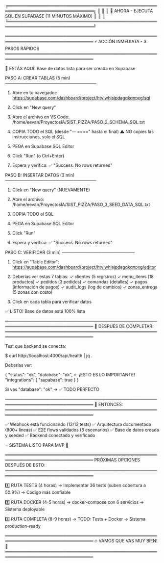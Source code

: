╔══════════════════════════════════════════════════════════════════════════════╗
║                                                                              ║
║         🎯 AHORA - EJECUTA SQL EN SUPABASE (11 MINUTOS MÁXIMO)              ║
║                                                                              ║
╚══════════════════════════════════════════════════════════════════════════════╝

═══════════════════════════════════════════════════════════════════════════════
⚡ ACCIÓN INMEDIATA - 3 PASOS RÁPIDOS
═══════════════════════════════════════════════════════════════════════════════

📍 ESTÁS AQUÍ: Base de datos lista para ser creada en Supabase

PASO A: CREAR TABLAS (5 min)
──────────────────────────────
1. Abre en tu navegador:
   https://supabase.com/dashboard/project/htvlwhisjpdagqkqnpxg/sql

2. Click en "New query"

3. Abre el archivo en VS Code:
   /home/eevan/ProyectosIA/SIST_PIZZA/PASO_2_SCHEMA_SQL.txt

4. COPIA TODO el SQL (desde "-- ====" hasta el final)
   ⚠️ NO copies las instrucciones, solo el SQL

5. PEGA en Supabase SQL Editor

6. Click "Run" (o Ctrl+Enter)

7. Espera y verifica: ✅ "Success. No rows returned"

PASO B: INSERTAR DATOS (3 min)
──────────────────────────────
1. Click en "New query" (NUEVAMENTE)

2. Abre el archivo:
   /home/eevan/ProyectosIA/SIST_PIZZA/PASO_3_SEED_DATA_SQL.txt

3. COPIA TODO el SQL

4. PEGA en Supabase SQL Editor

5. Click "Run"

6. Espera y verifica: ✅ "Success. No rows returned"

PASO C: VERIFICAR (3 min)
────────────────────────
1. Click en "Table Editor":
   https://supabase.com/dashboard/project/htvlwhisjpdagqkqnpxg/editor

2. Deberías ver estas 7 tablas:
   ✓ clientes (5 registros)
   ✓ menu_items (18 productos)
   ✓ pedidos (3 pedidos)
   ✓ comandas (detalles)
   ✓ pagos (información de pagos)
   ✓ audit_logs (log de cambios)
   ✓ zonas_entrega (5 zonas con costo)

3. Click en cada tabla para verificar datos

✅ LISTO! Base de datos está 100% lista

═══════════════════════════════════════════════════════════════════════════════
🚀 DESPUÉS DE COMPLETAR:
═══════════════════════════════════════════════════════════════════════════════

Test que backend se conecta:

$ curl http://localhost:4000/api/health | jq .

Deberías ver:

{
  "status": "ok",
  "database": "ok",     ← ¡ESTO ES LO IMPORTANTE!
  "integrations": {
    "supabase": true
  }
}

Si ves "database": "ok" → ✅ TODO PERFECTO

═══════════════════════════════════════════════════════════════════════════════
🎉 ENTONCES:
═══════════════════════════════════════════════════════════════════════════════

✅ Webhook está funcionando (12/12 tests)
✅ Arquitectura documentada (800+ líneas)
✅ E2E flows validados (8 escenarios)
✅ Base de datos creada y seeded
✅ Backend conectado y verificado

= SISTEMA LISTO PARA MVP 🚀

═══════════════════════════════════════════════════════════════════════════════
PRÓXIMAS OPCIONES DESPUÉS DE ESTO:
═══════════════════════════════════════════════════════════════════════════════

1️⃣ RUTA TESTS (4 horas)
   → Implementar 36 tests (suben cobertura a 50.9%)
   → Código más confiable

2️⃣ RUTA DOCKER (4-5 horas)
   → docker-compose con 6 servicios
   → Sistema deployable

3️⃣ RUTA COMPLETA (8-9 horas)
   → TODO: Tests + Docker
   → Sistema production-ready

═══════════════════════════════════════════════════════════════════════════════
🔥 VAMOS QUE VAS MUY BIEN! 💪
═══════════════════════════════════════════════════════════════════════════════
